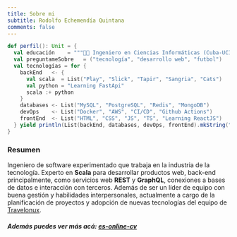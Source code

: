```yaml
---
title: Sobre mi
subtitle: Rodolfo Echemendía Quintana
comments: false
---
```


```scala
def perfil(): Unit = {
  val educación    = """👨‍🎓 Ingeniero en Ciencias Informáticas (Cuba-UCI / Graduación 2011)"""
  val preguntameSobre   = ("tecnología", "desarrollo web", "futbol")
  val tecnologías = for {
    backEnd   <- {
      val scala  = List("Play", "Slick", "Tapir", "Sangria", "Cats")
      val python = "Learning FastApi"
      scala :+ python
    }
    databases <- List("MySQL", "PostgreSQL", "Redis", "MongoDB")
    devOps    <- List("Docker", "AWS", "CI/CD", "Github Actions")
    frontEnd  <- List("HTML", "CSS", "JS", "TS", "Learning ReactJS")
  } yield println(List(backEnd, databases, devOps, frontEnd).mkString(", "))
}
```

### Resumen

Ingeniero de software experimentado que trabaja en la industria de la tecnología. Experto en **Scala** para desarrollar productos web,
back-end principalmente, como servicios web **REST** y **GraphQL**, conexiones a bases de datos e interacción con terceros.
Además de ser un líder de equipo con buena gestión y habilidades interpersonales, actualmente a cargo de la planificación de proyectos
y adopción de nuevas tecnologías del equipo de [Travelonux](https://www.travelonux.com/).

##### Además puedes ver más acá: [es-online-cv](https://rodobarcaaa.github.io/es-online-cv/)
